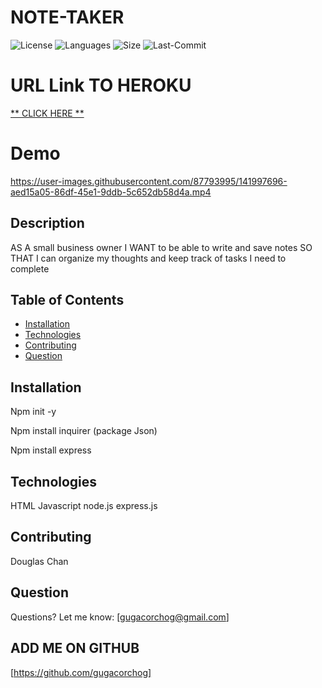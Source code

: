 # NOTE-TAKER

![License](https://img.shields.io/github/license/gugacorchog/NOTE-TAKER)
![Languages](https://img.shields.io/github/languages/top/gugacorchog/NOTE-TAKER?color=red)
![Size](https://img.shields.io/github/repo-size/gugacorchog/NOTE-TAKER)
![Last-Commit](https://img.shields.io/github/last-commit/gugacorchog/NOTE-TAKER)

   
# URL Link TO HEROKU   
[** CLICK HERE **](https://note-takergvas.herokuapp.com/)


# Demo



https://user-images.githubusercontent.com/87793995/141997696-aed15a05-86df-45e1-9ddb-5c652db58d4a.mp4


## Description 

AS A small business owner
I WANT to be able to write and save notes
SO THAT I can organize my thoughts and keep track of tasks I need to complete

## Table of Contents 

- [Installation](#installation)
- [Technologies](#Technologies)
- [Contributing](#contributing)
- [Question](#question) 
 

## Installation

Npm init -y

Npm install inquirer (package Json)

Npm install express

## Technologies

HTML
Javascript
node.js
express.js

## Contributing
Douglas Chan 



## Question
Questions? Let me know:  [gugacorchog@gmail.com]

## ADD ME ON GITHUB 
[https://github.com/gugacorchog]
